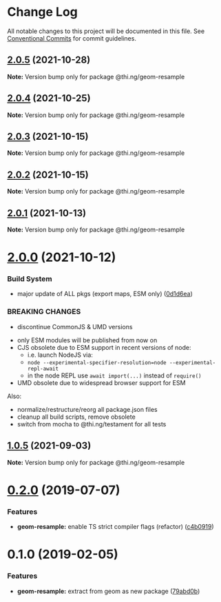 # Change Log

All notable changes to this project will be documented in this file.
See [Conventional Commits](https://conventionalcommits.org) for commit guidelines.

## [2.0.5](https://github.com/thi-ng/umbrella/compare/@thi.ng/geom-resample@2.0.4...@thi.ng/geom-resample@2.0.5) (2021-10-28)

**Note:** Version bump only for package @thi.ng/geom-resample





## [2.0.4](https://github.com/thi-ng/umbrella/compare/@thi.ng/geom-resample@2.0.3...@thi.ng/geom-resample@2.0.4) (2021-10-25)

**Note:** Version bump only for package @thi.ng/geom-resample





## [2.0.3](https://github.com/thi-ng/umbrella/compare/@thi.ng/geom-resample@2.0.2...@thi.ng/geom-resample@2.0.3) (2021-10-15)

**Note:** Version bump only for package @thi.ng/geom-resample





## [2.0.2](https://github.com/thi-ng/umbrella/compare/@thi.ng/geom-resample@2.0.1...@thi.ng/geom-resample@2.0.2) (2021-10-15)

**Note:** Version bump only for package @thi.ng/geom-resample





## [2.0.1](https://github.com/thi-ng/umbrella/compare/@thi.ng/geom-resample@2.0.0...@thi.ng/geom-resample@2.0.1) (2021-10-13)

**Note:** Version bump only for package @thi.ng/geom-resample





# [2.0.0](https://github.com/thi-ng/umbrella/compare/@thi.ng/geom-resample@1.0.5...@thi.ng/geom-resample@2.0.0) (2021-10-12)


### Build System

* major update of ALL pkgs (export maps, ESM only) ([0d1d6ea](https://github.com/thi-ng/umbrella/commit/0d1d6ea9fab2a645d6c5f2bf2591459b939c09b6))


### BREAKING CHANGES

* discontinue CommonJS & UMD versions

- only ESM modules will be published from now on
- CJS obsolete due to ESM support in recent versions of node:
  - i.e. launch NodeJS via:
  - `node --experimental-specifier-resolution=node --experimental-repl-await`
  - in the node REPL use `await import(...)` instead of `require()`
- UMD obsolete due to widespread browser support for ESM

Also:
- normalize/restructure/reorg all package.json files
- cleanup all build scripts, remove obsolete
- switch from mocha to @thi.ng/testament for all tests






##  [1.0.5](https://github.com/thi-ng/umbrella/compare/@thi.ng/geom-resample@1.0.4...@thi.ng/geom-resample@1.0.5) (2021-09-03) 

**Note:** Version bump only for package @thi.ng/geom-resample 

#  [0.2.0](https://github.com/thi-ng/umbrella/compare/@thi.ng/geom-resample@0.1.17...@thi.ng/geom-resample@0.2.0) (2019-07-07) 

###  Features 

- **geom-resample:** enable TS strict compiler flags (refactor) ([c4b0919](https://github.com/thi-ng/umbrella/commit/c4b0919)) 

#  0.1.0 (2019-02-05) 

###  Features 

- **geom-resample:** extract from geom as new package ([79abd0b](https://github.com/thi-ng/umbrella/commit/79abd0b))

